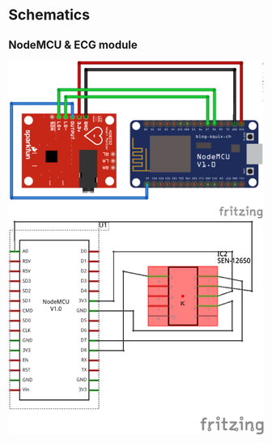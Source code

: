 # Schematics

## NodeMCU & ECG module

![nodemcu-ecg-breadboard](./img/connections/breadboard.png)
![nodemcu-ecg-schematic](./img/connections/schematic.png)